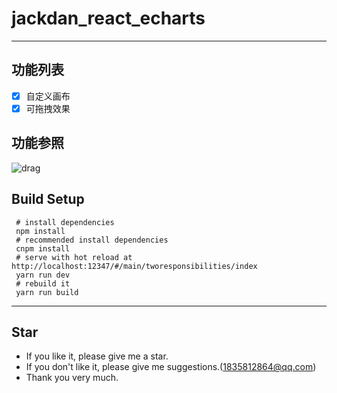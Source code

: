 # jackdan_react_echarts
 
------

## 功能列表

- [X] 自定义画布
- [X] 可拖拽效果

## 功能参照

![drag](https://developer.mozilla.org/zh-CN/docs/Web/API/HTML_Drag_and_Drop_API/Drag_operations)
## Build Setup

```
 # install dependencies
 npm install
 # recommended install dependencies
 cnpm install
 # serve with hot reload at http://localhost:12347/#/main/tworesponsibilities/index
 yarn run dev
 # rebuild it
 yarn run build
```
 
------
 
## Star
- If you like it, please give me a star.
- If you don't like it, please give me suggestions.(1835812864@qq.com)
- Thank you very much.

 
